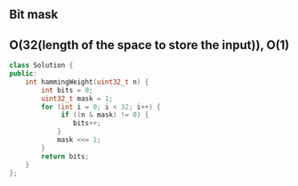 ## Bit mask
## O(32(length of the space to store the input)), O(1)
```c++
class Solution {
public:
    int hammingWeight(uint32_t n) {
        int bits = 0;
        uint32_t mask = 1;
        for (int i = 0; i < 32; i++) {
             if ((n & mask) != 0) {
                bits++;
            }
            mask <<= 1;
        }
        return bits;
    }
};
```
